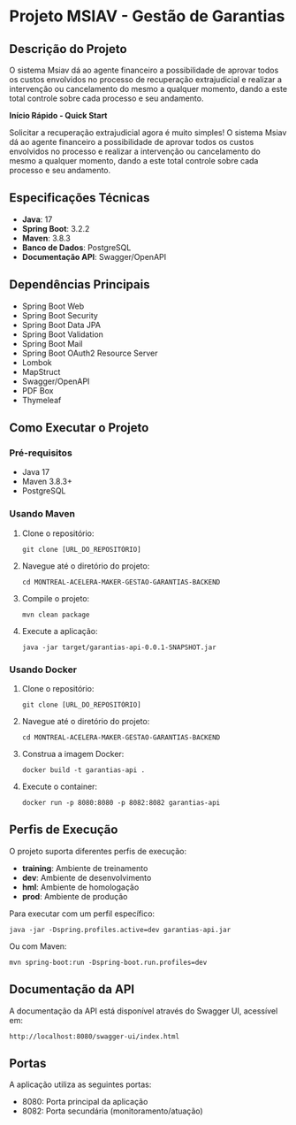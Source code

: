 # Projeto MSIAV - Gestão de Garantias

## Descrição do Projeto

O sistema Msiav dá ao agente financeiro a possibilidade de aprovar todos os custos envolvidos no processo de recuperação extrajudicial e realizar a intervenção ou cancelamento do mesmo a qualquer momento, dando a este total controle sobre cada processo e seu andamento.

**Início Rápido - Quick Start**

Solicitar a recuperação extrajudicial agora é muito simples! O sistema Msiav dá ao agente financeiro a possibilidade de aprovar todos os custos envolvidos no processo e realizar a intervenção ou cancelamento do mesmo a qualquer momento, dando a este total controle sobre cada processo e seu andamento.

## Especificações Técnicas

- **Java**: 17
- **Spring Boot**: 3.2.2
- **Maven**: 3.8.3
- **Banco de Dados**: PostgreSQL
- **Documentação API**: Swagger/OpenAPI

## Dependências Principais

- Spring Boot Web
- Spring Boot Security
- Spring Boot Data JPA
- Spring Boot Validation
- Spring Boot Mail
- Spring Boot OAuth2 Resource Server
- Lombok
- MapStruct
- Swagger/OpenAPI
- PDF Box
- Thymeleaf

## Como Executar o Projeto

### Pré-requisitos

- Java 17
- Maven 3.8.3+
- PostgreSQL

### Usando Maven

1. Clone o repositório:
   ```
   git clone [URL_DO_REPOSITÓRIO]
   ```

2. Navegue até o diretório do projeto:
   ```
   cd MONTREAL-ACELERA-MAKER-GESTAO-GARANTIAS-BACKEND
   ```

3. Compile o projeto:
   ```
   mvn clean package
   ```

4. Execute a aplicação:
   ```
   java -jar target/garantias-api-0.0.1-SNAPSHOT.jar
   ```

### Usando Docker

1. Clone o repositório:
   ```
   git clone [URL_DO_REPOSITÓRIO]
   ```

2. Navegue até o diretório do projeto:
   ```
   cd MONTREAL-ACELERA-MAKER-GESTAO-GARANTIAS-BACKEND
   ```

3. Construa a imagem Docker:
   ```
   docker build -t garantias-api .
   ```

4. Execute o container:
   ```
   docker run -p 8080:8080 -p 8082:8082 garantias-api
   ```

## Perfis de Execução

O projeto suporta diferentes perfis de execução:

- **training**: Ambiente de treinamento
- **dev**: Ambiente de desenvolvimento
- **hml**: Ambiente de homologação
- **prod**: Ambiente de produção

Para executar com um perfil específico:

```
java -jar -Dspring.profiles.active=dev garantias-api.jar
```

Ou com Maven:

```
mvn spring-boot:run -Dspring-boot.run.profiles=dev
```

## Documentação da API

A documentação da API está disponível através do Swagger UI, acessível em:

```
http://localhost:8080/swagger-ui/index.html
```

## Portas

A aplicação utiliza as seguintes portas:
- 8080: Porta principal da aplicação
- 8082: Porta secundária (monitoramento/atuação)